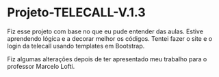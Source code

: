 # Projeto-TELECALL-V.1.3

Fiz esse projeto com base no que eu pude entender das aulas.
Estive aprendendo lógica e a decorar melhor os códigos.
Tentei fazer o site e o login da telecall usando templates em Bootstrap.

Fiz algumas alterações depois de ter apresentado meu trabalho para o professor Marcelo Lofti.
